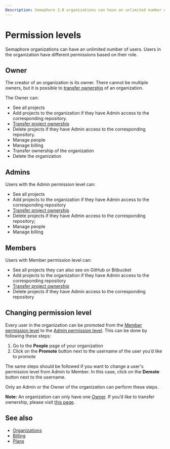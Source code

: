 ```yaml
---
Description: Semaphore 2.0 organizations can have an unlimited number of users. Users in the organization have different permissions based on their role.
---
```


# Permission levels

Semaphore organizations can have an unlimited number of users. Users in the organization
have different permissions based on their role.

## Owner

The creator of an organization is its owner. There cannot be multiple owners, but
it is possible to [transfer ownership][project-transfer] of an organization.

The Owner can:

- See all projects
- Add projects to the organization if they have Admin access to the corresponding repository.
- [Transfer project ownership][project-transfer]
- Delete projects if they have Admin access to the corresponding repository.
- Manage people
- Manage billing
- Transfer ownership of the organization
- Delete the organization

## Admins

Users with the Admin permission level can:

- See all projects
- Add projects to the organization if they have Admin access to the 
corresponding repository
- [Transfer project ownership][project-transfer]
- Delete projects if they have Admin access to the corresponding repository;
- Manage people
- Manage billing

## Members

Users with Member permission level can:

- See all projects they can also see on GitHub or Bitbucket
- Add projects to the organization if they have Admin access to the corresponding repository
- [Transfer project ownership](https://docs.semaphoreci.com/guided-tour/creating-your-first-project/#transferring-project-ownership)
- Delete projects if they have Admin access to the corresponding repository

## Changing permission level

Every user in the organization can be promoted from the [Member permission 
level](https://docs.semaphoreci.com/account-management/permission-levels/#members) to the [Admin permission level](https://docs.semaphoreci.com/account-management/permission-levels/#admin). This can be done by following these steps:

1. Go to the **People** page of your organization
2. Click on the **Promote** button next to the username of the user you’d like to promote

The same steps should be followed if you want to change a user's permission level from 
Admin to Member. In this case, click on the **Demote** button next to the username.

Only an Admin or the Owner of the organization can perform these steps.

**Note:** An organization can only have one [Owner](https://docs.semaphoreci.com/account-management/permission-levels/#owner). If you’d like to transfer ownership, please visit [this page](https://docs.semaphoreci.com/account-management/organizations/#transferring-ownership-of-an-organization).

## See also

- [Organizations](https://docs.semaphoreci.com/account-management/organizations/)
- [Billing](https://docs.semaphoreci.com/account-management/billing/)
- [Plans](https://docs.semaphoreci.com/account-management/plans/)

[project-transfer]: ../faq/managing-projects.md#how-to-transfer-project-ownership
